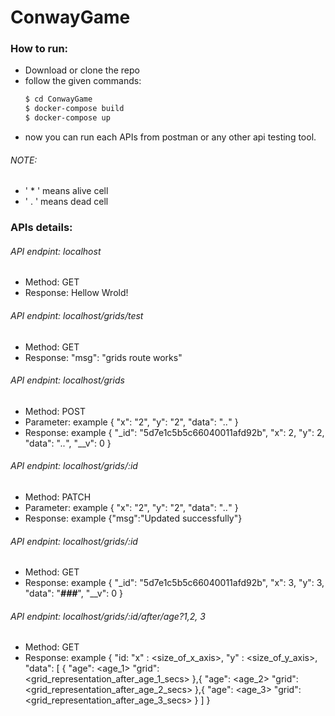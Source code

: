# ConwayGame


### How to run:
- Download or clone the repo
- follow the given commands:
    ```sh
    $ cd ConwayGame
    $ docker-compose build
    $ docker-compose up
    ```
- now you can run each APIs from postman or any other api testing tool.


###### NOTE:
- ' * ' means alive cell
- ' . ' means dead cell


### APIs details:
###### API endpint: localhost
- Method: GET
- Response: Hellow Wrold!

###### API endpint: localhost/grids/test
- Method: GET
- Response: "msg": "grids route works"

###### API endpint: localhost/grids
- Method: POST
- Parameter: example
{
	"x": "2",
	"y": "2",
	"data": "*..*"
}
- Response: example
{
    "_id": "5d7e1c5b5c66040011afd92b",
    "x": 2,
    "y": 2,
    "data": "*..*",
    "__v": 0
}


###### API endpint: localhost/grids/:id
- Method: PATCH
- Parameter: example
{
	"x": "2",
	"y": "2",
	"data": "*..*"
}
- Response: example {"msg":"Updated successfully"}

###### API endpint: localhost/grids/:id
- Method: GET
- Response: example
{
    "_id": "5d7e1c5b5c66040011afd92b",
    "x": 3,
    "y": 3,
    "data": "***###***",
    "__v": 0
}

###### API endpint: localhost/grids/:id/after/age?1,2, 3
- Method: GET
- Response: example
{
    "id: <id>
    "x" : <size_of_x_axis>,
    "y" : <size_of_y_axis>,
    "data": [
        {
            "age": <age_1>
            "grid": <grid_representation_after_age_1_secs>
        },{
            "age": <age_2>
            "grid": <grid_representation_after_age_2_secs>
        },{
            "age": <age_3>
            "grid": <grid_representation_after_age_3_secs>
        }
    ]
}
